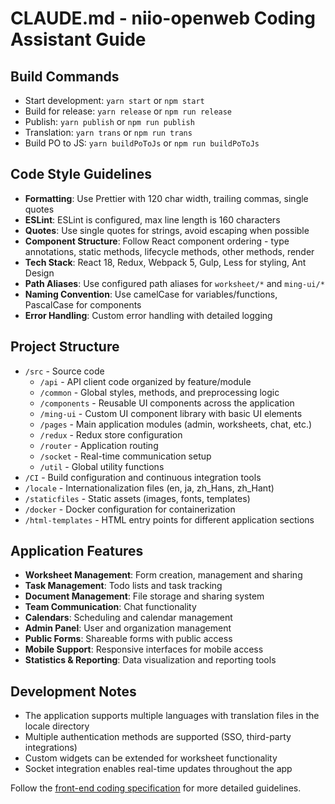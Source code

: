 # CLAUDE.md - niio-openweb Coding Assistant Guide

## Build Commands
- Start development: `yarn start` or `npm start`
- Build for release: `yarn release` or `npm run release`
- Publish: `yarn publish` or `npm run publish`
- Translation: `yarn trans` or `npm run trans`
- Build PO to JS: `yarn buildPoToJs` or `npm run buildPoToJs`

## Code Style Guidelines
- **Formatting**: Use Prettier with 120 char width, trailing commas, single quotes
- **ESLint**: ESLint is configured, max line length is 160 characters
- **Quotes**: Use single quotes for strings, avoid escaping when possible
- **Component Structure**: Follow React component ordering - type annotations, static methods, lifecycle methods, other methods, render
- **Tech Stack**: React 18, Redux, Webpack 5, Gulp, Less for styling, Ant Design
- **Path Aliases**: Use configured path aliases for `worksheet/*` and `ming-ui/*`
- **Naming Convention**: Use camelCase for variables/functions, PascalCase for components
- **Error Handling**: Custom error handling with detailed logging

## Project Structure
- `/src` - Source code
  - `/api` - API client code organized by feature/module
  - `/common` - Global styles, methods, and preprocessing logic
  - `/components` - Reusable UI components across the application
  - `/ming-ui` - Custom UI component library with basic UI elements
  - `/pages` - Main application modules (admin, worksheets, chat, etc.)
  - `/redux` - Redux store configuration
  - `/router` - Application routing
  - `/socket` - Real-time communication setup
  - `/util` - Global utility functions
- `/CI` - Build configuration and continuous integration tools
- `/locale` - Internationalization files (en, ja, zh_Hans, zh_Hant)
- `/staticfiles` - Static assets (images, fonts, templates)
- `/docker` - Docker configuration for containerization
- `/html-templates` - HTML entry points for different application sections

## Application Features
- **Worksheet Management**: Form creation, management and sharing
- **Task Management**: Todo lists and task tracking
- **Document Management**: File storage and sharing system
- **Team Communication**: Chat functionality
- **Calendars**: Scheduling and calendar management
- **Admin Panel**: User and organization management
- **Public Forms**: Shareable forms with public access
- **Mobile Support**: Responsive interfaces for mobile access
- **Statistics & Reporting**: Data visualization and reporting tools

## Development Notes
- The application supports multiple languages with translation files in the locale directory
- Multiple authentication methods are supported (SSO, third-party integrations)
- Custom widgets can be extended for worksheet functionality
- Socket integration enables real-time updates throughout the app

Follow the [front-end coding specification](https://github.com/mdfe/style-guide) for more detailed guidelines.